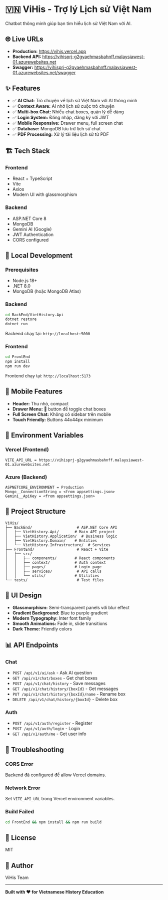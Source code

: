 # 🇻🇳 ViHis - Trợ lý Lịch sử Việt Nam

Chatbot thông minh giúp bạn tìm hiểu lịch sử Việt Nam với AI.

## 🌐 Live URLs

- **Production:** https://vihis.vercel.app
- **Backend API:** https://vihisprj-g2gyaehmasbahnff.malaysiawest-01.azurewebsites.net
- **Swagger:** https://vihisprj-g2gyaehmasbahnff.malaysiawest-01.azurewebsites.net/swagger

## ✨ Features

- ✅ **AI Chat:** Trò chuyện về lịch sử Việt Nam với AI thông minh
- ✅ **Context Aware:** AI nhớ lịch sử cuộc trò chuyện
- ✅ **Multi-box Chat:** Nhiều chat boxes, quản lý dễ dàng
- ✅ **Login System:** Đăng nhập, đăng ký với JWT
- ✅ **Mobile Responsive:** Drawer menu, full screen chat
- ✅ **Database:** MongoDB lưu trữ lịch sử chat
- ✅ **PDF Processing:** Xử lý tài liệu lịch sử từ PDF

## 🏗️ Tech Stack

### Frontend
- React + TypeScript
- Vite
- Axios
- Modern UI with glassmorphism

### Backend
- ASP.NET Core 8
- MongoDB
- Gemini AI (Google)
- JWT Authentication
- CORS configured

## 🚀 Local Development

### Prerequisites
- Node.js 18+
- .NET 8.0
- MongoDB (hoặc MongoDB Atlas)

### Backend
```bash
cd BackEnd/VietHistory.Api
dotnet restore
dotnet run
```

Backend chạy tại: `http://localhost:5000`

### Frontend
```bash
cd FrontEnd
npm install
npm run dev
```

Frontend chạy tại: `http://localhost:5173`

## 📱 Mobile Features

- **Header:** Thu nhỏ, compact
- **Drawer Menu:** 📁 button để toggle chat boxes
- **Full Screen Chat:** Không có sidebar trên mobile
- **Touch Friendly:** Buttons 44x44px minimum

## 🔐 Environment Variables

### Vercel (Frontend)
```
VITE_API_URL = https://vihisprj-g2gyaehmasbahnff.malaysiawest-01.azurewebsites.net
```

### Azure (Backend)
```
ASPNETCORE_ENVIRONMENT = Production
Mongo__ConnectionString = <from appsettings.json>
Gemini__ApiKey = <from appsettings.json>
```

## 📂 Project Structure

```
ViHis/
├── BackEnd/                    # ASP.NET Core API
│   ├── VietHistory.Api/       # Main API project
│   ├── VietHistory.Application/  # Business logic
│   ├── VietHistory.Domain/    # Entities
│   └── VietHistory.Infrastructure/  # Services
├── FrontEnd/                   # React + Vite
│   ├── src/
│   │   ├── components/        # React components
│   │   ├── context/           # Auth context
│   │   ├── pages/             # Login page
│   │   ├── services/           # API calls
│   │   └── utils/             # Utilities
└── tests/                      # Test files
```

## 🎨 UI Design

- **Glassmorphism:** Semi-transparent panels với blur effect
- **Gradient Background:** Blue to purple gradient
- **Modern Typography:** Inter font family
- **Smooth Animations:** Fade in, slide transitions
- **Dark Theme:** Friendly colors

## 📊 API Endpoints

### Chat
- `POST /api/v1/ai/ask` - Ask AI question
- `GET /api/v1/chat/boxes` - Get chat boxes
- `POST /api/v1/chat/history` - Save messages
- `GET /api/v1/chat/history/{boxId}` - Get messages
- `PUT /api/v1/chat/history/{boxId}/name` - Rename box
- `DELETE /api/v1/chat/history/{boxId}` - Delete box

### Auth
- `POST /api/v1/auth/register` - Register
- `POST /api/v1/auth/login` - Login
- `GET /api/v1/auth/me` - Get user info

## 🐛 Troubleshooting

### CORS Error
Backend đã configured để allow Vercel domains.

### Network Error
Set `VITE_API_URL` trong Vercel environment variables.

### Build Failed
```bash
cd FrontEnd && npm install && npm run build
```

## 📝 License

MIT

## 👤 Author

ViHis Team

---

**Built with ❤️ for Vietnamese History Education**
